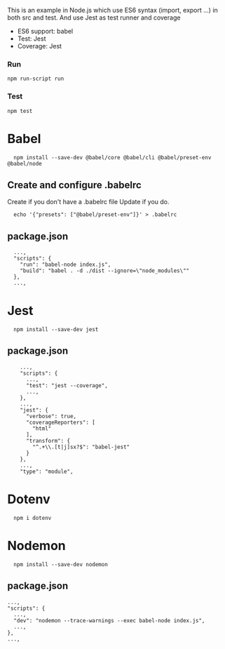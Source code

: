 This is an example in Node.js which use ES6 syntax (import, export ...) in both src and test. And use Jest as test runner and coverage

- ES6 support: babel
- Test: Jest
- Coverage: Jest

### Run

``` npm run-script run ```

### Test

``` npm test ```


# Babel

```
  npm install --save-dev @babel/core @babel/cli @babel/preset-env @babel/node
```

## Create and configure .babelrc
Create if you don't have a .babelrc file
Update if you do.
```
  echo '{"presets": ["@babel/preset-env"]}' > .babelrc
```

## package.json

```
  ...,
  "scripts": {
    "run": "babel-node index.js",
    "build": "babel . -d ./dist --ignore=\"node_modules\""
  },
  ...,
```

# Jest
```
  npm install --save-dev jest
```

## package.json

```    
    ...,
    "scripts": {
      ...,
      "test": "jest --coverage",
      ...,
    },
    ...,
    "jest": {
      "verbose": true,
      "coverageReporters": [
        "html"
      ],
      "transform": {
        "^.+\\.[t|j]sx?$": "babel-jest"
      }
    },
    ...,
    "type": "module",
```

# Dotenv

```
  npm i dotenv
```

# Nodemon

```
  npm install --save-dev nodemon

```
## package.json

```
...,
"scripts": {
  ...,
  "dev": "nodemon --trace-warnings --exec babel-node index.js",
  ...,
},
...,
```
